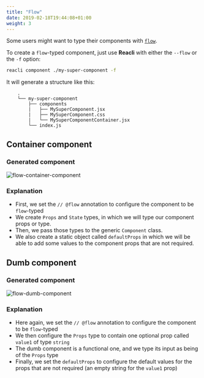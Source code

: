 ```yaml
---
title: "Flow"
date: 2019-02-18T19:44:08+01:00
weight: 3
---
```


Some users might want to type their components with [`flow`](https://flow.org/).

To create a `flow`-typed component, just use **Reacli** with either the `--flow` or the `-f` option:

```bash
reacli component ./my-super-component -f
```

It will generate a structure like this:
```text
    .
    └── my-super-component
        ├── components
        |   ├── MySuperComponent.jsx
        |   ├── MySuperComponent.css
        |   └── MySuperComponentContainer.jsx
        └── index.js
```

## Container component

### Generated component

![flow-container-component](/options/images/flow-container-component.png?width=70%)

### Explanation

- First, we set the `// @flow` annotation to configure the component to be `flow`-typed
- We create `Props` and `State` types, in which we will type our component props or type. 
- Then, we pass those types to the generic `Component` class.
- We also create a static object called `defaultProps` in which we will be able to add some values to the component props that are not required.

## Dumb component

### Generated component 

![flow-dumb-component](/options/images/flow-dumb-component.png?width=70%)

### Explanation

- Here again, we set the `// @flow` annotation to configure the component to be `flow`-typed
- We then configure the `Props` type to contain one optional prop called `value1` of type `string`
- The dumb component is a functional one, and we type its input as being of the `Props` type
- Finally, we set the `defaultProps` to configure the default values for the props that are not required (an empty string for the `value1` prop)